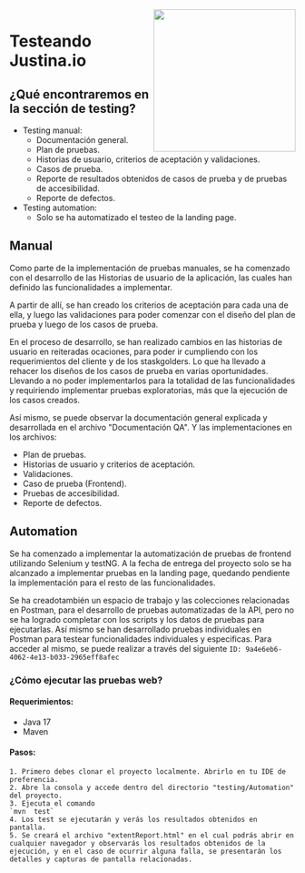 <img align="right" width="250" src="https://github.com/user-attachments/assets/702f2c28-37a4-4aff-bc6f-9c4c4f05d777">

# Testeando Justina.io

## ¿Qué encontraremos en la sección de testing?

- Testing manual:
    - Documentación general.
    - Plan de pruebas.
    - Historias de usuario, criterios de aceptación y validaciones.
    - Casos de prueba.
    - Reporte de resultados obtenidos de casos de prueba y de pruebas de accesibilidad.
    - Reporte de defectos.
- Testing automation:
    - Solo se ha automatizado el testeo de la landing page.


## Manual

Como parte de la implementación de pruebas manuales, se ha comenzado con el desarrollo de las Historias de usuario de la aplicación, las cuales han definido las funcionalidades a implementar.

A partir de allí, se han creado los criterios de aceptación para cada una de ella, y luego las validaciones para poder comenzar con el diseño del plan de prueba y luego de los casos de prueba.

En el proceso de desarrollo, se han realizado cambios en las historias de usuario en reiteradas ocaciones, para poder ir cumpliendo con los requerimientos del cliente y de los staskgolders. Lo que ha llevado a rehacer los diseños de los casos de prueba en varias oportunidades. Llevando a no poder implementarlos para la totalidad de las funcionalidades y requiriendo implementar pruebas exploratorias, más que la ejecución de los casos creados.

Así mismo, se puede observar la documentación general explicada y desarrollada en el archivo "Documentación QA". Y las implementaciones en los archivos:
- Plan de pruebas.
- Historias de usuario y criterios de aceptación.
- Validaciones.
- Caso de prueba (Frontend).
- Pruebas de accesibilidad.
- Reporte de defectos.


## Automation 

Se ha comenzado a implementar la automatización de pruebas de frontend utilizando Selenium y testNG. A la fecha de entrega del proyecto solo se ha alcanzado a implementar pruebas en la landing page, quedando pendiente la implementación para el resto de las funcionalidades.

Se ha creadotambién un espacio de trabajo y las colecciones relacionadas en Postman, para el desarrollo de pruebas automatizadas de la API, pero no se ha logrado completar con los scripts y los datos de pruebas para ejecutarlas. Así mismo se han desarrollado pruebas individuales en Postman para testear funcionalidades individuales y especificas.
Para acceder al mismo, se puede realizar a través del siguiente `ID: 9a4e6eb6-4062-4e13-b033-2965eff8afec`

### ¿Cómo ejecutar las pruebas web?

#### Requerimientos:
- Java 17
- Maven

#### Pasos:
    1. Primero debes clonar el proyecto localmente. Abrirlo en tu IDE de preferencia.
    2. Abre la consola y accede dentro del directorio "testing/Automation" del proyecto.
    3. Ejecuta el comando 
    `mvn  test`
    4. Los test se ejecutarán y verás los resultados obtenidos en pantalla.
    5. Se creará el archivo "extentReport.html" en el cual podrás abrir en cualquier navegador y observarás los resultados obtenidos de la ejecución, y en el caso de ocurrir alguna falla, se presentarán los detalles y capturas de pantalla relacionadas.


